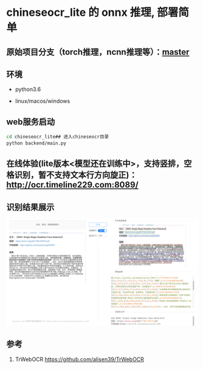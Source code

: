 # chineseocr_lite 的 onnx 推理, 部署简单

## 原始项目分支（torch推理，ncnn推理等）：[master](https://github.com/ouyanghuiyu/chineseocr_lite/tree/master)

## 环境
- python3.6

- linux/macos/windows


## web服务启动
``` Bash
cd chineseocr_lite## 进入chineseocr目录
python backend/main.py 
```

## 在线体验(lite版本<模型还在训练中>，支持竖排，空格识别，暂不支持文本行方向旋正)： http://ocr.timeline229.com:8089/

## 识别结果展示

<p align="center"><img src="test_imgs/res.jpg"\></p>


## 参考
1. TrWebOCR https://github.com/alisen39/TrWebOCR         

